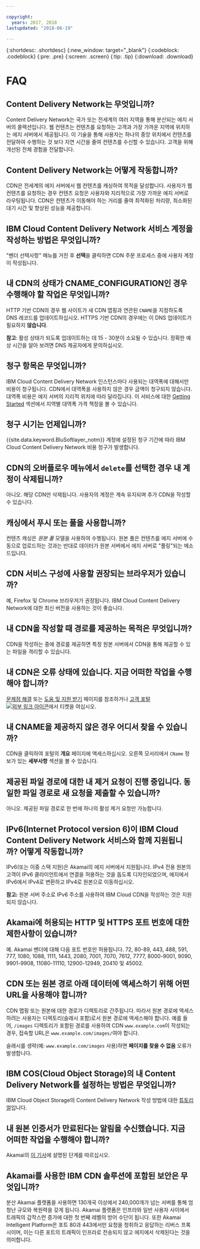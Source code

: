 ```yaml
---

copyright:
  years: 2017, 2018
lastupdated: "2018-06-19"

---
```


{:shortdesc: .shortdesc}
{:new_window: target="_blank"}
{:codeblock: .codeblock}
{:pre: .pre}
{:screen: .screen}
{:tip: .tip}
{:download: .download}

# FAQ

## Content Delivery Network는 무엇입니까?

Content Delivery Network는 국가 또는 전세계의 여러 지역을 통해 분산되는 에지 서버의 콜렉션입니다. 웹 컨텐츠는 컨텐츠를 요청하는 고객과 가장 가까운 지역에 위치하는 에지 서버에서 제공됩니다. 이 기술을 통해 사용자는 하나의 중앙 위치에서 컨텐츠를 전달하여 수행하는 것 보다 지연 시간을 줄여 컨텐츠를 수신할 수 있습니다. 고객을 위해 개선된 전체 경험을 전달합니다.

## Content Delivery Network는 어떻게 작동합니까?

CDN은 전세계의 에지 서버에서 웹 컨텐츠를 캐싱하여 목적을 달성합니다. 사용자가 웹 컨텐츠를 요청하는 경우 컨텐츠 요청은 사용자와 지리적으로 가장 가까운 에지 서버로 라우팅됩니다. CDN은 컨텐츠가 이동해야 하는 거리를 줄여 최적화된 처리량, 최소화된 대기 시간 및 향상된 성능을 제공합니다.

## IBM Cloud Content Delivery Network 서비스 계정을 작성하는 방법은 무엇입니까?

"벤더 선택사항" 메뉴를 거친 후 **선택**을 클릭하면 CDN 주문 프로세스 중에 사용자 계정이 작성됩니다.

## 내 CDN의 상태가 CNAME_CONFIGURATION인 경우 수행해야 할 작업은 무엇입니까?

HTTP 기반 CDN의 경우 웹 사이트가 새 CDN 맵핑과 연관된 `CNAME`을 지정하도록 DNS 레코드를 업데이트하십시오. HTTPS 기반 CDN의 경우에는 이 DNS 업데이트가 필요하지 **않습니다**.

**참고**: 활성 상태가 되도록 업데이트하는 데 15 - 30분이 소요될 수 있습니다. 정확한 예상 시간을 알아 보려면 DNS 제공자에게 문의하십시오.

## 청구 항목은 무엇입니까?

IBM Cloud Content Delivery Network 인스턴스마다 사용되는 대역폭에 대해서만 비용이 청구됩니다. CDN에서 대역폭을 사용하지 않은 경우 금액이 청구되지 않습니다. 대역폭 비용은 에지 서버의 지리적 위치에 따라 달라집니다. 이 서비스에 대한 [Getting Started](getting-started.html#cdn-bandwidth-pricing-rates-shown-in-usd-) 섹션에서 지역별 대역폭 가격 책정을 볼 수 있습니다.

## 청구 시기는 언제입니까?

{{site.data.keyword.BluSoftlayer_notm}} 계정에 설정된 청구 기간에 따라 IBM Cloud Content Delivery Network 비용 청구가 발생합니다.

## CDN의 오버플로우 메뉴에서 `delete`를 선택한 경우 내 계정이 삭제됩니까?

아니오. 해당 CDN만 삭제됩니다. 사용자의 계정은 계속 유지되며 추가 CDN을 작성할 수 있습니다.

## 캐싱에서 푸시 또는 풀을 사용합니까?

컨텐츠 캐싱은 _원본 풀_ 모델을 사용하여 수행됩니다. 원본 풀은 컨텐츠를 에지 서버에 수동으로 업로드하는 것과는 반대로 데이터가 원본 서버에서 에지 서버로 "풀링"되는 메소드입니다.

## CDN 서비스 구성에 사용할 권장되는 브라우저가 있습니까?

예, Firefox 및 Chrome 브라우저가 권장됩니다. IBM Cloud Content Delivery Network에 대한 최신 버전을 사용하는 것이 좋습니다.

## 내 CDN을 작성할 때 경로를 제공하는 목적은 무엇입니까?

CDN을 작성하는 중에 경로를 제공하면 특정 원본 서버에서 CDN을 통해 제공할 수 있는 파일을 격리할 수 있습니다.

## 내 CDN은 오류 상태에 있습니다. 지금 어떠한 작업을 수행해야 합니까?

[문제점 해결](troubleshooting.html#troubleshooting) 또는 [도움 및 지원 받기](https://console.stage1.bluemix.net/docs/infrastructure/CDN/getting-help.html#getting-help) 페이지를 참조하거나 [고객 포털 ![외부 링크 아이콘](../../icons/launch-glyph.svg "외부 링크 아이콘")](https://control.softlayer.com/)에서 티켓을 여십시오.

## 내 CNAME을 제공하지 않은 경우 어디서 찾을 수 있습니까?

CDN을 클릭하여 포털의 **개요** 페이지에 액세스하십시오. 오른쪽 모서리에서 `CName` 정보가 있는 **세부사항** 섹션을 볼 수 있습니다.

## 제공된 파일 경로에 대한 내 제거 요청이 진행 중입니다. 동일한 파일 경로로 새 요청을 제출할 수 있습니까?

아니오. 제공된 파일 경로로 한 번에 하나의 활성 제거 요청만 가능합니다.

## IPv6(Internet Protocol version 6)이 IBM Cloud Content Delivery Network 서비스와 함께 지원됩니까? 어떻게 작동합니까?

IPv6(또는 이중 스택 지원)은 Akamai의 에지 서버에서 지원됩니다. IPv4 전용 원본의 고객이 IPv6 클라이언트에서 연결을 허용하는 것을 돕도록 디자인되었으며, 에지에서 IPv6에서 IPv4로 변환하고 IPv4로 원본으로 이동하십시오.

**참고:** 원본 서버 주소로 IPv6 주소를 사용하여 IBM Cloud CDN을 작성하는 것은 지원되지 않습니다.

## Akamai에 허용되는 HTTP 및 HTTPS 포트 번호에 대한 제한사항이 있습니까?

예. Akamai 벤더에 대해 다음 포트 번호만 허용됩니다.
72, 80-89, 443, 488, 591, 777, 1080, 1088, 1111, 1443, 2080, 7001, 7070, 7612, 7777, 8000-9001, 9090, 9901-9908, 11080-11110, 12900-12949, 20410 및 45002.

## CDN 또는 원본 경로 아래 데이터에 액세스하기 위해 어떤 URL을 사용해야 합니까?
CDN 맵핑 또는 원본에 대한 경로가 디렉토리로 간주됩니다. 따라서 원본 경로에 액세스하려는 사용자는 디렉토리(슬래시 포함)로서 원본 경로에 액세스해야 합니다. 예를 들어, `/images` 디렉토리가 포함된 경로를 사용하여 CDN `www.example.com`이 작성되는 경우, 접속할 URL은 `www.example.com/images/`여야 합니다.

슬래시를 생략(예: `www.example.com/images` 사용)하면 **페이지를 찾을 수 없음** 오류가 발생합니다.

## IBM COS(Cloud Object Storage)의 내 Content Delivery Network를 설정하는 방법은 무엇입니까?

IBM Cloud Object Storage의 Content Delivery Network  작성 방법에 대한 [튜토리얼](https://console.bluemix.net/docs/tutorials/static-files-cdn.html#accelerate-delivery-of-static-files-using-a-cdn)입니다.

## 내 원본 인증서가 만료된다는 알림을 수신했습니다. 지금 어떠한 작업을 수행해야 합니까?

Akamai의 [이 기사](https://community.akamai.com/docs/DOC-7708)에 설명된 단계를 따르십시오.

## Akamai를 사용한 IBM CDN 솔루션에 포함된 보안은 무엇입니까?

분산 Akamai 플랫폼을 사용하면 130개국 이상에서 240,000개가 넘는 서버를 통해 엄청난 규모와 복원력을 갖게 됩니다. Akamai 플랫폼은 인프라와 일반 사용자 사이에서 트래픽의 갑작스런 증가에 대한 첫 번째 레벨의 방어 수단이 됩니다. 또한 Akamai Intelligent Platform은 포트 80과 443에서만 요청을 청취하고 응답하는 리버스 프록시이며, 이는 다른 포트의 트래픽이 인프라로 전송되지 않고 에지에서 삭제된다는 것을 의미합니다.

